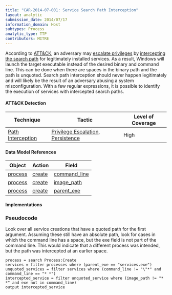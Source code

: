 ```yaml
---
title: "CAR-2014-07-001: Service Search Path Interception"
layout: analytic
submission_date: 2014/07/17
information_domain: Host
subtypes: Process
analytic_type: TTP
contributors: MITRE
---
```


According to [ATT&CK](https://attack.mitre.org/), an adversary may [escalate privileges](https://attack.mitre.org/tactics/TA0004) by [intercepting the search path](https://attack.mitre.org/techniques/T1034) for legitimately installed services. As a result, Windows will launch the target executable instead of the desired binary and command line. This can be done when there are spaces in the binary path and the path is unquoted. Search path interception should never happen legitimately and will likely be the result of an adversary abusing a system misconfiguration. With a few regular expressions, it is possible to identify the execution of services with intercepted search paths.


#### ATT&CK Detection
|Technique |Tactic |Level of Coverage |
|---|---|---|
|[Path Interception](https://attack.mitre.org/techniques/T1034/)|[Privilege Escalation](https://attack.mitre.org/tactics/TA0004/), [Persistence](https://attack.mitre.org/tactics/TA0003/)|High|

#### Data Model References

|Object|Action|Field|
|---|---|---|
|[process](/data_model/process) | [create](/data_model/process#create) | [command_line](/data_model/process#command_line) |
|[process](/data_model/process) | [create](/data_model/process#create) | [image_path](/data_model/process#image_path) |
|[process](/data_model/process) | [create](/data_model/process#create) | [parent_exe](/data_model/process#parent_exe) |


#### Implementations

### Pseudocode

Look over all service creations that have a quoted path for the first argument. Assuming these still have an absolute path, look for cases in which the command line has a space, but the exe field is not part of the command line. This would indicate that a different process was intended, but the path was intercepted at an earlier space.


```
process = search Process:Create
services = filter processes where (parent_exe == "services.exe")
unquoted_services = filter services where (command_line != "\"*" and command_line == "* *")
intercepted_service = filter unquoted_service where (image_path != "* *" and exe not in command_line)
output intercepted_service
```


